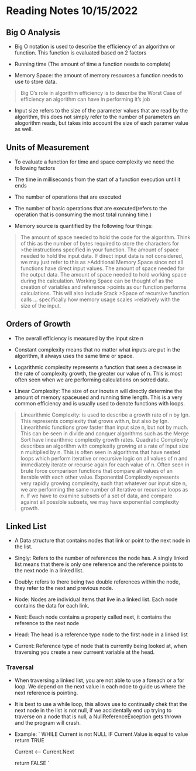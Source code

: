 # Reading Notes 10/15/2022

## Big O Analysis

- Big O notation is used to describe the efficiency of an algorithm or function. This function is evaluated based on 2 factors

- Running time (The amount of time a function needs to complete)

- Memory Space: the amount of memory resources a function needs to use to store data.

> Big O’s role in algorithm efficiency is to describe the Worst Case of efficiency an algorithm can have in performing it’s job

- Input size refers to the size of the parameter values that are read by the algorithm, this does not simply refer to the number of parameters an alogorithm reads, but takes into account the size of each paramer value as well.

## Units of Measurement

- To evaluate a function for time and space complexity we need the following factors

- The time in milliseconds from the start of a function execution until it ends

- The number of operations that are executed

- The number of basic operations that are executed(refers to the operation that is consuming the most total running time.)

- Memory source is quantified by the following four things:

> The amount of space needed to hold the code for the algorithm.
> Think of this as the number of bytes required to store the characters for >the instructions specified in your function.
> The amount of space needed to hold the input data.
> If direct input data is not considered, we may just refer to this as >Additional Memory Space since not all functions have direct input values.
> The amount of space needed for the output data.
> The amount of space needed to hold working space during the calculation.
> Working Space can be thought of as the creation of variables and reference >points as our function performs calculations. This will also include Stack >Space of recursive function calls … specifically how memory usage scales >relatively with the size of the input.

## Orders of Growth

- The overall efficiency is measured by the input size n 

- Constant complexity means that no matter what inputs are put in the algorithm, it always uses the same time or space.

- Logarithmic complexity represents a function that sees a decrease in the rate of complexity growth, the greater our value of n. This is most often seen when we are performing calculations on sotred data.

- Linear Complexity: The size of our inouts n will directly determine the amount of memory spaceused and running time length. This is a very common efficiency and is usually used to denote functions with loops.

> Linearithmic Complexity:  is used to describe a growth rate of n by lgn. This represents complexity that grows with n, but also by lgn. Linearithmic functions grow faster than input size n, but not by much. This can be seen in divide and conquer algorithms such as the Merge Sort have linearithmic complexity growth rates.
> Quadratic Complexity describes an algorithm with complexity growing at a rate of input size n multiplied by n. This is often seen in algorithms that have nested loops which perform iterative or recursive logic on all values of n and immediately iterate or recurse again for each value of n. Often seen in brute force comparison functions that compare all values of an iterable with each other value.
>Exponential Complexity represents very rapidly growing complexity, such that whatever our input size n, we are performing the same number of iterative or recursive loops as n. If we have to examine subsets of a set of data, and compare against all possible subsets, we may have exponential complexity growth.

## Linked List

- A Data structure that contains nodes that link or point to the next node in the list.

- Singly: Refers to the number of references the node has. A singly linked list means that there is only one reference and the reference points to the next node in a linked list.

- Doubly: refers to there being two double references within the node, they refer to the next and previous node.

- Node: Nodes are individual items that live in a linked list. Each node contains the data for each link.

- Next: Eeach node contains a property called next, it contains the reference to the next node

- Head: The head is a reference type node to the first node in a linked list

- Current: Reference type of node that is currently being looked at, when traversing you create a new curreent variable at the head.

### Traversal

- When traversing a linked list, you are not able to use a foreach or a for loop. We depend on the next value in each ndoe to guide us where the next reference is pointing.

- It is best to use a while loop, this allows use to continually chek that the next node in the list is not null, if we accidentally end up trying to traverse on a node that is null, a NullReferenceException gets thrown and the program will crash.

- Example:
`
  WHILE Current is not NULL
    IF Current.Value is equal to value
      return TRUE

    Current <-- Current.Next

  return FALSE
  `
